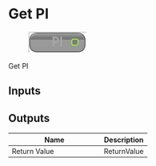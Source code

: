 # Get PI

<div align="left" data-full-width="false">

<figure><img src="../../../../.gitbook/assets/Get_PI.png" alt=""><figcaption></figcaption></figure>

</div>

Get PI

## Inputs

## Outputs

<table><thead><tr><th width="170">Name</th><th>Description</th></tr></thead><tbody><tr><td>Return Value</td><td>ReturnValue</td></tr></tbody></table>
